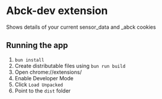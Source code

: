 # Abck-dev extension

Shows details of your current sensor_data and \_abck cookies

## Running the app

1. `bun install`
2. Create distributable files using `bun run build`
3. Open chrome://extensions/
4. Enable Developer Mode
5. Click `Load Unpacked`
6. Point to the `dist` folder
